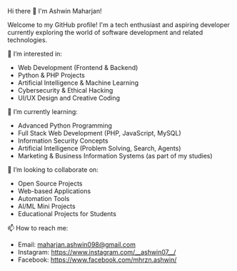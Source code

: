 Hi there 👋 I'm Ashwin Maharjan!

Welcome to my GitHub profile! I'm a tech enthusiast and aspiring developer currently exploring the world of software development and related technologies.

👀 I’m interested in:
- Web Development (Frontend & Backend)
- Python & PHP Projects
- Artificial Intelligence & Machine Learning
- Cybersecurity & Ethical Hacking
- UI/UX Design and Creative Coding

🌱 I’m currently learning:
- Advanced Python Programming
- Full Stack Web Development (PHP, JavaScript, MySQL)
- Information Security Concepts
- Artificial Intelligence (Problem Solving, Search, Agents)
- Marketing & Business Information Systems (as part of my studies)

💞️ I’m looking to collaborate on:
- Open Source Projects
- Web-based Applications
- Automation Tools
- AI/ML Mini Projects
- Educational Projects for Students

📫 How to reach me:
- Email: maharjan.ashwin098@gmail.com
- Instagram: https://www.instagram.com/__ashwin07__/
- Facebook: https://www.facebook.com/mhrzn.ashwin/
